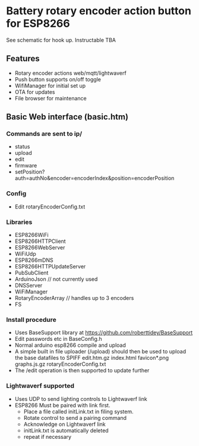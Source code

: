 # Battery rotary encoder action button for ESP8266

See schematic for hook up.
Instructable TBA

## Features
- Rotary encoder actions web/mqtt/lightwaverf
- Push button supports on/off toggle
- WifiManager for initial set up
- OTA for updates
- File browser for maintenance

## Basic Web interface (basic.htm)
### Commands are sent to ip/
- status
- upload
- edit
- firmware
- setPosition?auth=authNo&encoder=encoderIndex&position=encoderPosition

### Config
- Edit rotaryEncoderConfig.txt
	
### Libraries
- ESP8266WiFi
- ESP8266HTTPClient
- ESP8266WebServer
- WiFiUdp
- ESP8266mDNS
- ESP8266HTTPUpdateServer
- PubSubClient
- ArduinoJson // not currently used
- DNSServer
- WiFiManager
- RotaryEncoderArray // handles up to 3 encoders
- FS

### Install procedure
- Uses BaseSupport library at https://github.com/roberttidey/BaseSupport
- Edit passwords etc in BaseConfig.h
- Normal arduino esp8266 compile and upload
- A simple built in file uploader (/upload) should then be used to upload the base datafiles to SPIFF
  edit.htm.gz
  index.html
  favicon*.png
  graphs.js.gz
  rotaryEncoderConfig.txt
- The /edit operation is then supported to update further
	
### Lightwaverf supported
- Uses UDP to send lighting controls to Lightwaverf link
- ESP8266 Must be paired with link first.
	- Place a file called initLink.txt in filing system.
	- Rotate control to send a pairing command
	- Acknowledge on Lightwaverf link
	- initLink.txt is automatically deleted
	- repeat if necessary
